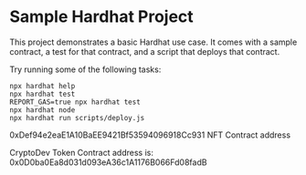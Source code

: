 # Sample Hardhat Project

This project demonstrates a basic Hardhat use case. It comes with a sample contract, a test for that contract, and a script that deploys that contract.

Try running some of the following tasks:

```shell
npx hardhat help
npx hardhat test
REPORT_GAS=true npx hardhat test
npx hardhat node
npx hardhat run scripts/deploy.js
```

0xDef94e2eaE1A10BaEE9421Bf53594096918Cc931 NFT Contract address

CryptoDev Token Contract address is:  0x0D0ba0Ea8d031d093eA36c1A1176B066Fd08fadB